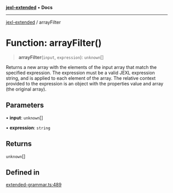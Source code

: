 [**jexl-extended**](../README.md) • **Docs**

***

[jexl-extended](../README.md) / arrayFilter

# Function: arrayFilter()

> **arrayFilter**(`input`, `expression`): `unknown`[]

Returns a new array with the elements of the input array that match the specified expression.
The expression must be a valid JEXL expression string, and is applied to each element of the array.
The relative context provided to the expression is an object with the properties value and array (the original array).

## Parameters

• **input**: `unknown`[]

• **expression**: `string`

## Returns

`unknown`[]

## Defined in

[extended-grammar.ts:489](https://github.com/nikoraes/jexl-extended/blob/0f5e836bd796a7ceb7bc07f325b2ca770e2551a1/src/extended-grammar.ts#L489)
